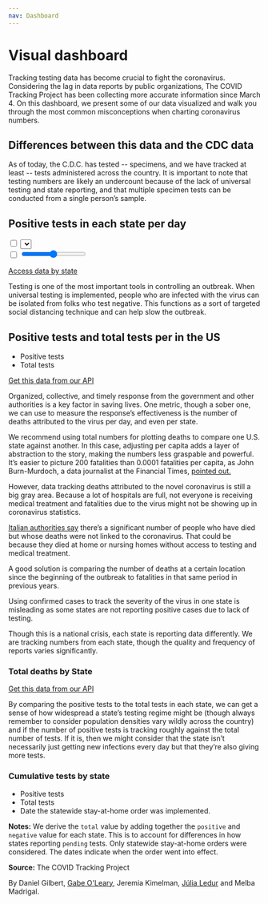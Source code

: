 ```yaml
---
nav: Dashboard
---
```


<div class="dashboard">
  <div class="title-container">
    <h1 class="title">Visual dashboard</h1>
    <p>Tracking testing data has become crucial to fight the coronavirus. Considering the lag in data reports by public organizations, The COVID Tracking Project has been collecting more accurate information since March 4. On this dashboard, we present some of our data visualized and walk you through the most common misconceptions when charting coronavirus numbers.</p>

  </div>

  <div class="side-by-side">
    <div class="graphic-text">
      <h2 class="chart-hed">Differences between this data and the CDC data</h2>
      <p>As of today, the C.D.C. has tested <span id="cdc-specimen-count">--</span> specimens, and we have tracked at least <span id="project-total-count">--</span> tests administered across the country. It is important to note that testing numbers are likely an undercount because of the lack of universal testing and state reporting, and that multiple specimen tests can be conducted from a single person’s sample.</p>
    </div>
    <div class="graphic" id="cdc-comparison-chart-container">
      <div class="cdc-comparison-chart" id="cdc-test-chart"></div>
      <div class="cdc-comparison-chart" id="ct-test-chart"></div>
    </div>
  </div>

  <div class="map-container">
    <h2 class="chart-hed">
      <!-- <select>
        <option value="positive">Positive tests</option>
        <option value="total">Total tests</option>
      </select> -->
      Positive tests in each state per day
    </h2>
    <div class="map-column">
      <div id="map-controls">
          <input type="checkbox" id="map-chloro-button"></input>
          <label for="map-chloro-button"></label>
          <select  id="map-property-select"></select>
      </div>
      <div id="map-legend"></div>
      <div class="map" id="state-map">
        <div id="map-time-scrubber">
          <input type="checkbox" id="map-start-stop"></input>
          <label for="map-start-stop"></label>
          <input type="range"></input>
        </div>
      </div>
    </div>
  </div>

  <p class="a11y-only">
    <a href="/data">Access data by state</a>
  </p>

  <div class="side-by-side">
    <div class="graphic-text">
      <p>Testing is one of the most important tools in controlling an outbreak. When universal testing is implemented, people who are infected with the virus can be isolated from folks who test negative. This functions as a sort of targeted social distancing technique and can help slow the outbreak.</p>
    </div>
    <div class="graphic" id="chart-daily-positive-total">
      <h2 class="chart-hed">Positive tests and total tests per in the US</h2>
      <ul class="chart-legend chart-dek">
        <li><span class="chart-legend-positive-color"></span> Positive tests</li>
        <li><span class="chart-legend-total-color"></span> Total tests</li>
      </ul>
      <div class="chart"></div>
      <div class="chart-api-note">
        <p>
          <a href="https://covidtracking.com/api/us/daily">Get this data from our API</a>
        </p>
      </div>
    </div>
  </div>
  <div class="side-by-side">
    <div class="graphic" id="chart-daily-death-total"></div>
    <div class="graphic-text">
      <p>Organized, collective, and timely response from the government and other authorities is a key factor in saving lives. One metric, though a sober one, we can use to measure the response’s effectiveness is the number of deaths attributed to the virus per day, and even per state.</p>
       <p>We recommend using total numbers for plotting deaths to compare one U.S. state against another. In this case, adjusting per capita adds a layer of abstraction to the story, making the numbers less graspable and powerful. It’s easier to picture 200 fatalities than 0.0001 fatalities per capita, as John Burn-Murdoch, a data journalist at the Financial Times, <a href="https://twitter.com/jburnmurdoch/status/1242904971311529985">pointed out.</a></p>
      <p>However, data tracking deaths attributed to the novel coronavirus is still a big gray area. Because a lot of hospitals are full, not everyone is receiving medical treatment and fatalities due to the virus might not be showing up in coronavirus statistics.</p>
      <p><a href="https://www.reuters.com/article/us-health-coronavirus-italy-homes-insigh/uncounted-among-coronavirus-victims-deaths-sweep-through-italys-nursing-homes-idUSKBN2152V0">Italian authorities say</a> there’s a significant number of people who have died but whose deaths were not linked to the coronavirus. That could be because they died at home or nursing homes without access to testing and medical treatment.</p>
      <p>A good solution is comparing the number of deaths at a certain location since the beginning of the outbreak to fatalities in that same period in previous years.</p>
      <p>Using confirmed cases to track the severity of the virus in one state is misleading as some states are not reporting positive cases due to lack of testing.</p>
    </div>
  </div>
  <div class="side-by-side">
    <div class="graphic-text">
       <p>Though this is a national crisis, each state is reporting data differently. We are tracking numbers from each state, though the quality and frequency of reports varies significantly.</p>
    </div>
    <div class="graphic" id="chart-states-current-death-total">
      <h3 class="chart-hed">Total deaths by State</h3>
      <div class="chart no-y-axis-domain"></div>
      <div class="graphic-footer">
        <div class="chart-expand-button"></div>
        <div class="chart-api-note">
          <p>
            <a href="https://covidtracking.com/api/states">Get this data from our API</a>
          </p>
        </div>
      </div>
    </div>
  </div>  
  <div id="chart-state-small-multiples">
    <p>By comparing the positive tests to the total tests in each state, we can get a sense of how widespread a state’s testing regime might be (though always remember to consider population densities vary wildly across the country) and if the number of positive tests is tracking roughly against the total number of tests. If it is, then we might consider that the state isn’t necessarily just getting new infections every day but that they’re also giving more tests.</p>
    <h3 class="chart-hed">Cumulative tests by state</h3>
    <ul class="chart-legend chart-dek">
      <li><span class="chart-legend-positive-color"></span> Positive tests</li>
      <li><span class="chart-legend-total-color"></span> Total tests</li>
      <li><span class="chart-legend-stay-at-home" style="background-color: black; width: 2px"></span>Date the statewide stay-at-home order was implemented.</li>
    </ul>
    <div class="charts"><!-- where the graphics end up --></div>
    <div class="charts-notes">
      <p><strong>Notes:</strong> We derive the <code>total</code> value by adding together the <code>positive</code> and <code>negative</code> value for each state. This is to account for differences in how states reporting <code>pending</code> tests. Only statewide stay-at-home orders were considered. The dates indicate when the order went into effect.
      <p><strong>Source:</strong> The COVID Tracking Project</p>
    </div>
    <div class="by-line">By Daniel Gilbert, <a href="https://gabeoleary.com">Gabe O'Leary</a>, Jeremia Kimelman, <a href="https://julialedur.com.br">Júlia Ledur</a> and Melba Madrigal.</div>
  </div>
</div>

<script src="/_assets/js/d3.js"></script>
<script src="/_assets/js/d3-area-chart.js"></script>
<script src="/_assets/js/d3-bar-chart.js"></script>
<script src="/_assets/js/d3-legend.js"></script>
<script src="/_assets/js/britecharts.js"></script>

<script src="/_assets/js/dashboard-charts.js"></script>
<script src="/_assets/js/dashboard-map.js"></script>
